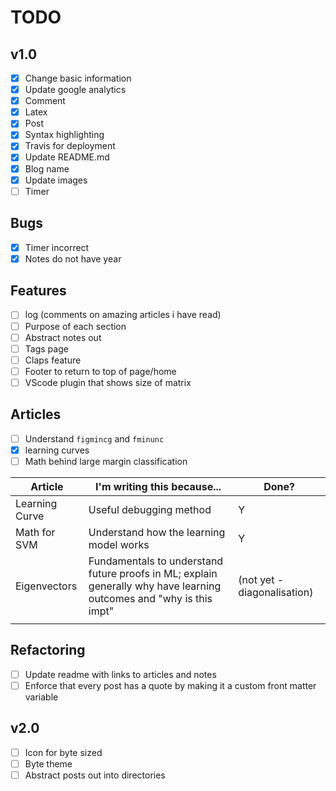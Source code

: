 # TODO

## v1.0

- [x] Change basic information
- [x] Update google analytics
- [x] Comment
- [x] Latex
- [x] Post
- [x] Syntax highlighting
- [x] Travis for deployment
- [x] Update README.md
- [x] Blog name
- [x] Update images
- [ ] Timer

## Bugs
- [x] Timer incorrect
- [x] Notes do not have year

## Features

- [ ] log (comments on amazing articles i have read)
- [ ] Purpose of each section
- [ ] Abstract notes out
- [ ] Tags page
- [ ] Claps feature
- [ ] Footer to return to top of page/home
- [ ] VScode plugin that shows size of matrix

## Articles
- [ ] Understand `figmincg` and `fminunc`
- [x] learning curves
- [ ] Math behind large margin classification

|Article   |I'm writing this because...   |Done?   |
|---|---|---|
|Learning Curve|Useful debugging method|Y |
|Math for SVM|Understand how the learning model works   |Y   |
|Eigenvectors   |Fundamentals to understand future proofs in ML; explain generally why have learning outcomes and "why is this impt"   |(not yet - diagonalisation)   |
|   |   |   |

## Refactoring
- [ ] Update readme with links to articles and notes
- [ ] Enforce that every post has a quote by making it a custom front matter variable

## v2.0

- [ ] Icon for byte sized
- [ ] Byte theme
- [ ] Abstract posts out into directories
